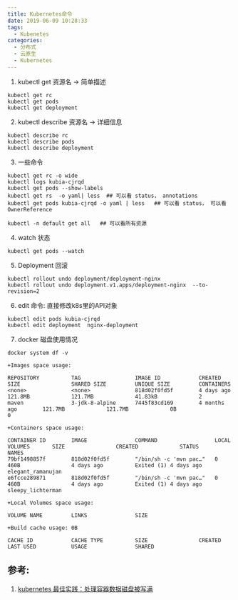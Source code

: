 ```yaml
---
title: Kubernetes命令
date: 2019-06-09 10:28:33
tags:
  - Kubenetes
categories:
  - 分布式 
  - 云原生
  - Kubernetes  
---
```

   
1. kubectl get 资源名  -> 简单描述

```
kubectl get rc
kubectl get pods
kubectl get deployment
```


2. kubectl describe 资源名  -> 详细信息

```
kubectl describe rc
kubectl describe pods
kubectl describe deployment
```

3. 一些命令

```
kubectl get rc -o wide
kubectl logs kubia-cjrqd
kubectl get pods --show-labels
kubectl get rs  -o yaml| less  ## 可以看 status， annotations
kubectl get pods kubia-cjrqd -o yaml | less   ## 可以看 status， 可以看 OwnerReference

kubectl -n default get all   ## 可以看所有资源  
```

4. watch 状态

```
kubectl get pods --watch
```

5. Deployment 回滚

```
kubectl rollout undo deployment/deployment-nginx
kubectl rollout undo deployment.v1.apps/deployment-nginx  --to-revision=2
```

6. edit 命令: 直接修改k8s里的API对象

```
kubectl edit pods kubia-cjrqd
kubectl edit deployment  nginx-deployment
```

7.  docker 磁盘使用情况
``` 
docker system df -v

+Images space usage:

REPOSITORY          TAG                 IMAGE ID            CREATED             SIZE                SHARED SIZE         UNIQUE SIZE         CONTAINERS
<none>              <none>              818d02f0fd5f        4 days ago          121.8MB             121.7MB             41.83kB             2
maven               3-jdk-8-alpine      7445f83cd169        4 months ago        121.7MB             121.7MB             0B                  0

+Containers space usage:

CONTAINER ID        IMAGE               COMMAND                  LOCAL VOLUMES       SIZE                CREATED             STATUS                  NAMES
79bf1498857f        818d02f0fd5f        "/bin/sh -c 'mvn pac…"   0                   460B                4 days ago          Exited (1) 4 days ago   elegant_ramanujan
e6fcce289871        818d02f0fd5f        "/bin/sh -c 'mvn pac…"   0                   460B                4 days ago          Exited (1) 4 days ago   sleepy_lichterman

+Local Volumes space usage:

VOLUME NAME         LINKS               SIZE

+Build cache usage: 0B

CACHE ID            CACHE TYPE          SIZE                CREATED             LAST USED           USAGE               SHARED

```


## 参考: 
1. [kubernetes 最佳实践：处理容器数据磁盘被写满](https://tencentcloudcontainerteam.github.io/2019/06/08/kubernetes-best-practice-handle-disk-full/)








